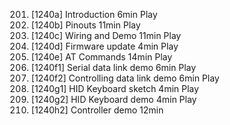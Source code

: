 201. [1240a] Introduction
     6min
     Play
202. [1240b] Pinouts
     11min
     Play
203. [1240c] Wiring and Demo
     11min
     Play
204. [1240d] Firmware update
     4min
     Play
205. [1240e] AT Commands
     14min
     Play
206. [1240f1] Serial data link demo
     6min
     Play
207. [1240f2] Controlling data link demo
     6min
     Play
208. [1240g1] HID Keyboard sketch
     4min
     Play
209. [1240g2] HID Keyboard demo
     4min
     Play
210. [1240h2] Controller demo
     12min
